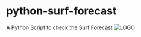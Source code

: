 # python-surf-forecast

A Python Script to check the Surf Forecast
![LOGO](http://xioto.github.io/python-surf-forecast/docs/assets/img/logo.png)
